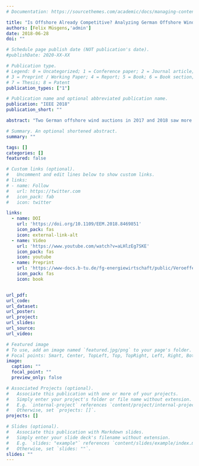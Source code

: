```yaml
---
# Documentation: https://sourcethemes.com/academic/docs/managing-content/

title: "Is Offshore Already Competitive? Analyzing German Offshore Wind Auctions"
authors: [Felix Müsgens,'admin']
date: 2018-06-28
doi: ""

# Schedule page publish date (NOT publication's date).
#publishDate: 2020-XX-XX

# Publication type.
# Legend: 0 = Uncategorized; 1 = Conference paper; 2 = Journal article;
# 3 = Preprint / Working Paper; 4 = Report; 5 = Book; 6 = Book section;
# 7 = Thesis; 8 = Patent
publication_types: ["1"]

# Publication name and optional abbreviated publication name.
publication: "IEEE 2018"
publication_short: ""

abstract: "Two German offshore wind auctions in 2017 and 2018 saw more than 50% of winning capacity with “zero bids”. The nature of these surprisingly low bids is, however, not yet clear. In our paper, we discuss four hypotheses for possible causes for the auction results: (i) the bids are expected to be profitable due to market development and technological progress, (ii) bids can be perceived as “options to build” that can be realized if projects are profitable, (iii) bids are adjusted to secure grid access, and (iv) other long term reasons not primarily driven by the profitability of the winning bids. Our results suggest that there is evidence for all hypotheses to influence the decision making of auction bidders. In fact, we suggest to see the four hypothesis as cumulative value components, which reveal the true value of winning the auction at “zero cost” in aggregate."

# Summary. An optional shortened abstract.
summary: ""

tags: []
categories: []
featured: false

# Custom links (optional).
#   Uncomment and edit lines below to show custom links.
# links:
# - name: Follow
#   url: https://twitter.com
#   icon_pack: fab
#   icon: twitter

links:
  - name: DOI
    url: 'https://doi.org/10.1109/EEM.2018.8469851'
    icon_pack: fas
    icon: external-link-alt
  - name: Video
    url: 'https://www.youtube.com/watch?v=aLHlzEg7SKE'
    icon_pack: fas
    icon: youtube
  - name: Preprint
    url: 'https://www-docs.b-tu.de/fg-energiewirtschaft/public/Veroeffentlichungen/WorkingPaper/2018_Analyzing%20German%20Offshore%20Wind%20Auctions_M%C3%BCsgens_Riepin.pdf'
    icon_pack: fas
    icon: book


url_pdf: 
url_code: 
url_dataset:
url_poster:
url_project:
url_slides:
url_source:
url_video:

# Featured image
# To use, add an image named `featured.jpg/png` to your page's folder. 
# Focal points: Smart, Center, TopLeft, Top, TopRight, Left, Right, BottomLeft, Bottom, BottomRight.
image:
  caption: ""
  focal_point: ""
  preview_only: false

# Associated Projects (optional).
#   Associate this publication with one or more of your projects.
#   Simply enter your project's folder or file name without extension.
#   E.g. `internal-project` references `content/project/internal-project/index.md`.
#   Otherwise, set `projects: []`.
projects: []

# Slides (optional).
#   Associate this publication with Markdown slides.
#   Simply enter your slide deck's filename without extension.
#   E.g. `slides: "example"` references `content/slides/example/index.md`.
#   Otherwise, set `slides: ""`.
slides: ""
---
```

